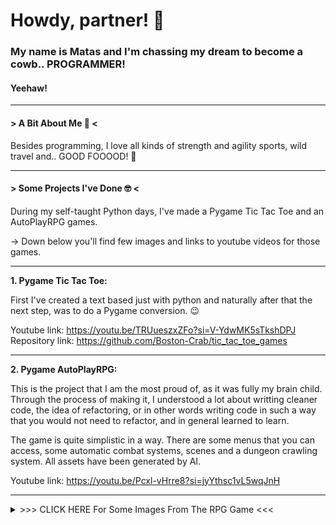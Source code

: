 # Howdy, partner! :cowboy_hat_face:

### My name is Matas and I'm chassing my dream to become a cowb.. PROGRAMMER!
#### Yeehaw!
___
#### > A Bit About Me :disguised_face: <

Besides programming, I love all kinds of strength and agility sports, wild travel and..
GOOD FOOOOD! :hand_over_mouth:

___
#### > Some Projects I've Done :nerd_face: <


During my self-taught Python days, I've made a Pygame Tic Tac Toe and an AutoPlayRPG games.

-> Down below you'll find few images and links to youtube videos for those games.
___
**1. Pygame Tic Tac Toe:**
   
   First I've created a text based just with python and naturally after that the next step,
   was to do a Pygame conversion. :wink:

   Youtube link:
       https://youtu.be/TRUueszxZFo?si=V-YdwMK5sTkshDPJ
   Repository link:
      https://github.com/Boston-Crab/tic_tac_toe_games
___
**2. Pygame AutoPlayRPG:**

   This is the project that I am the most proud of, as it was fully my brain child.
   Through the process of making it, I understood a lot about writting cleaner code,
   the idea of refactoring, or in other words writing code in such a way that you would
   not need to refactor, and in general learned to learn.

   The game is quite simplistic in a way. There are some menus that you can access, some
   automatic combat systems, scenes and a dungeon crawling system. All assets have been
   generated by AI.

   Youtube link:
       https://youtu.be/Pcxl-vHrre8?si=jyYthsc1vL5wqJnH

___
<details>
<summary>>>> CLICK HERE For Some Images From The RPG Game <<<</summary>
   <img src="https://github.com/Boston-Crab/Boston-Crab/blob/main/assets/imgs/0.png"
     alt="Avatar"
     style="float: left; margin-right: 5px;"
   width="200"
   height="400"/>
   <img src="https://github.com/Boston-Crab/Boston-Crab/blob/main/assets/imgs/1.png"
     alt="Avatar"
     style="float: left; margin-right: 5px;"
   width="200"
   height="400"/>
   <img src="https://github.com/Boston-Crab/Boston-Crab/blob/main/assets/imgs/2.png"
     alt="Avatar"
     style="float: left; margin-right: 5px;"
   width="200"
   height="400"/>
   <img src="https://github.com/Boston-Crab/Boston-Crab/blob/main/assets/imgs/4.png"
     alt="Avatar"
     style="float: left; margin-right: 5px;"
   width="200"
   height="400"/>
</details>
<!--
**Boston-Crab/Boston-Crab** is a ✨ _special_ ✨ repository because its `README.md` (this file) appears on your GitHub profile.

Here are some ideas to get you started:

- 🔭 I’m currently working on ...
- 🌱 I’m currently learning ...
- 👯 I’m looking to collaborate on ...
- 🤔 I’m looking for help with ...
- 💬 Ask me about ...
- 📫 How to reach me: ...
- 😄 Pronouns: ...
- ⚡ Fun fact: ...
-->
